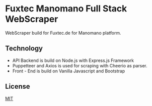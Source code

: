 # Fuxtec Manomano Full Stack WebScraper

WebScraper build for Fuxtec.de for Manomano platform.

## Technology

* API Backend is build on Node.js with Express.js Framework
* Puppetteer and Axios is used for scraping with Cheerio as parser.
* Front - End is build on Vanilla Javascript and Bootstrap
## License
[MIT](https://choosealicense.com/licenses/mit/)